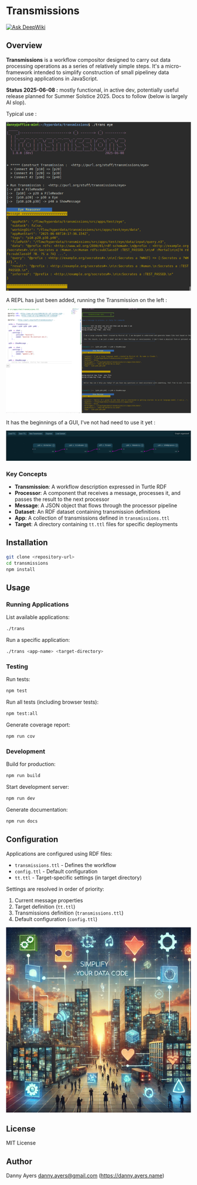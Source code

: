 # Transmissions

[![Ask DeepWiki](https://deepwiki.com/badge.svg)](https://deepwiki.com/danja/transmissions)

## Overview

**Transmissions** is a workflow compositor designed to carry out data processing operations as a series of relatively simple steps. It's a micro-framework intended to simplify construction of small pipeliney data processing applications in JavaScript.

**Status 2025-06-08 :** mostly functional, in active dev, potentially useful release planned for Summer Solstice 2025. Docs to follow (below is largely AI slop).

Typical use :

![REPL demo](https://github.com/danja/transmissions/blob/main/docs/images/eye-runner.png)

A REPL has just been added, running the Transmission on the left :

![REPL demo](https://github.com/danja/transmissions/blob/main/docs/images/chain.png)

It has the beginnings of a GUI, I've not had need to use it yet :

![REPL demo](https://github.com/danja/transmissions/blob/main/docs/images/trans-view.png)

### Key Concepts

- **Transmission**: A workflow description expressed in Turtle RDF
- **Processor**: A component that receives a message, processes it, and passes the result to the next processor
- **Message**: A JSON object that flows through the processor pipeline
- **Dataset**: An RDF dataset containing transmission definitions
- **App**: A collection of transmissions defined in `transmissions.ttl`
- **Target**: A directory containing `tt.ttl` files for specific deployments

## Installation

```bash
git clone <repository-url>
cd transmissions
npm install
```

## Usage

### Running Applications

List available applications:
```bash
./trans
```

Run a specific application:
```bash
./trans <app-name> <target-directory>
```

### Testing

Run tests:
```bash
npm test
```

Run all tests (including browser tests):
```bash
npm test:all
```

Generate coverage report:
```bash
npm run cov
```

### Development

Build for production:
```bash
npm run build
```

Start development server:
```bash
npm run dev
```

Generate documentation:
```bash
npm run docs
```

## Configuration

Applications are configured using RDF files:

- `transmissions.ttl` - Defines the workflow
- `config.ttl` - Default configuration
- `tt.ttl` - Target-specific settings (in target directory)

Settings are resolved in order of priority:
1. Current message properties
2. Target definition (`tt.ttl`)
3. Transmissions definition (`transmissions.ttl`)
4. Default configuration (`config.ttl`)

![Nonsense poster](https://github.com/danja/transmissions/blob/main/docs/images/transmissions-poster.png)

## License

MIT License

## Author

Danny Ayers <danny.ayers@gmail.com> (https://danny.ayers.name)





